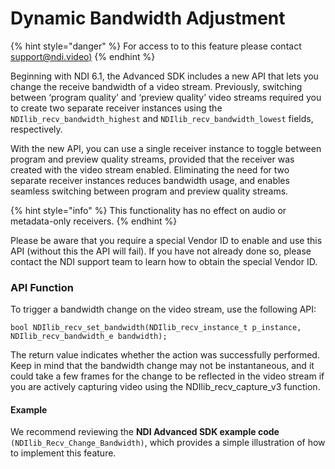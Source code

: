 # Dynamic Bandwidth Adjustment

{% hint style="danger" %}
For access to to this feature please contact [support@ndi.video)](mailto:support@ndi.video)&#x20;
{% endhint %}

Beginning with NDI 6.1, the Advanced SDK includes a new API that lets you change the receive bandwidth of a video stream. Previously, switching between ‘program quality’ and ‘preview quality’ video streams required you to create two separate receiver instances using the `NDIlib_recv_bandwidth_highest` and `NDIlib_recv_bandwidth_lowest` fields, respectively.

With the new API, you can use a single receiver instance to toggle between program and preview quality streams, provided that the receiver was created with the video stream enabled. Eliminating the need for two separate receiver instances reduces bandwidth usage, and enables seamless switching between program and preview quality streams.

{% hint style="info" %}
This functionality has no effect on audio or metadata-only receivers.
{% endhint %}

Please be aware that you require a special Vendor ID to enable and use this API (without this the API will fail). If you have not already done so, please contact the NDI support team to learn how to obtain the special Vendor ID.

### API Function

To trigger a bandwidth change on the video stream, use the following API:

`bool NDIlib_recv_set_bandwidth(NDIlib_recv_instance_t p_instance, NDIlib_recv_bandwidth_e bandwidth);`

The return value indicates whether the action was successfully performed. Keep in mind that the bandwidth change may not be instantaneous, and it could take a few frames for the change to be reflected in the video stream if you are actively capturing video using the NDIlib\_recv\_capture\_v3 function.

#### Example

We recommend reviewing the **NDI Advanced SDK example code** `(NDIlib_Recv_Change_Bandwidth)`, which provides a simple illustration of how to implement this feature.
